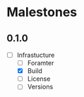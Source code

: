# Malestones
## 0.1.0

- [ ] Infrastucture
    - [ ] Foramter
    - [x] Build
    - [ ] License
    - [ ] Versions
